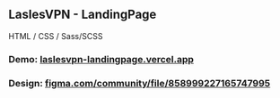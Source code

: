 ## LaslesVPN - LandingPage

HTML / CSS / Sass/SCSS

### Demo: [laslesvpn-landingpage.vercel.app](https://laslesvpn-landingpage.vercel.app)

### Design: [figma.com/community/file/858999227165747995](https://www.figma.com/community/file/858999227165747995)
